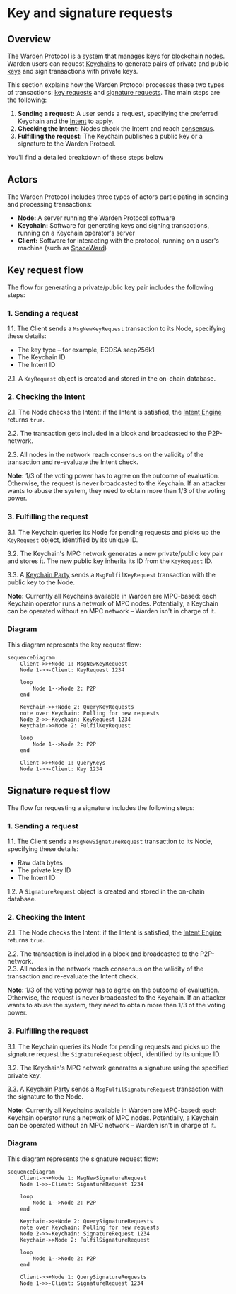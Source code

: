 ﻿---
sidebar_position: 4
---

# Key and signature requests

## Overview

The Warden Protocol is a system that manages keys for [blockchain nodes](/learn/glossary#warden-protocol-node). Warden users can request [Keychains](/learn/glossary#keychain) to generate pairs of private and public [keys](/learn/glossary#key) and sign transactions with private keys.

This section explains how the Warden Protocol processes these two types of transactions: [key requests](/learn/glossary#key-request) and [signature requests](/learn/glossary#signature-request). The main steps are the following:

1. **Sending a request:** A user sends a request, specifying the preferred Keychain and the [Intent](/learn/glossary#intent) to apply.
2. **Checking the Intent:** Nodes check the Intent and reach [consensus](/learn/glossary#staking).
3. **Fulfilling the request:** The Keychain publishes a public key or a signature to the Warden Protocol.

 You'll find a detailed breakdown of these steps below

## Actors

The Warden Protocol includes three types of actors participating in sending and processing transactions:

- **Node:** A server running the Warden Protocol software
- **Keychain:** Software for generating keys and signing transactions, running on a Keychain operator's server
- **Client:** Software for interacting with the protocol, running on a user's machine (such as [SpaceWard](/learn/glossary#spaceward))

## Key request flow

The flow for generating a private/public key pair includes the following steps:

### 1. Sending a request

1.1. The Client sends a `MsgNewKeyRequest` transaction to its Node, specifying these details:

- The key type – for example, ECDSA secp256k1
- The Keychain ID
- The Intent ID

2.1. A `KeyRequest` object is created and stored in the on-chain database.

### 2. Checking the Intent

2.1. The Node checks the Intent: if the Intent is satisfied, the [Intent Engine](/learn/glossary#intent-engine) returns `true`.

2.2. The transaction gets included in a block and broadcasted to the P2P-network.

2.3. All nodes in the network reach consensus on the validity of the transaction and re-evaluate the Intent check.

**Note:** 1/3 of the voting power has to agree on the outcome of evaluation. Otherwise, the request is never broadcasted to the Keychain. If an attacker wants to abuse the system, they need to obtain more than 1/3 of the voting power.

### 3. Fulfilling the request

3.1. The Keychain queries its Node for pending requests and picks up the `KeyRequest` object, identified by its unique ID.

3.2. The Keychain's MPC network generates a new private/public key pair and stores it. The new public key inherits its ID from the `KeyRequest` ID. 

3.3. A [Keychain Party](/learn/glossary#keychain-party) sends a `MsgFulfilKeyRequest` transaction with the public key to the Node.

**Note:** Currently all Keychains available in Warden are MPC-based: each Keychain operator runs a network of MPC nodes. Potentially, a Keychain can be operated without an MPC network – Warden isn't in charge of it.

### Diagram

This diagram represents the key request flow:

```mermaid
sequenceDiagram
    Client->>+Node 1: MsgNewKeyRequest
    Node 1->>-Client: KeyRequest 1234

    loop
        Node 1-->Node 2: P2P
    end

    Keychain->>+Node 2: QueryKeyRequests
    note over Keychain: Polling for new requests
    Node 2->>-Keychain: KeyRequest 1234
    Keychain->>Node 2: FulfilKeyRequest

    loop
        Node 1-->Node 2: P2P
    end

    Client->>+Node 1: QueryKeys
    Node 1->>-Client: Key 1234
```

## Signature request flow

The flow for requesting a signature includes the following steps:

### 1. Sending a request

1.1. The Client sends a `MsgNewSignatureRequest` transaction to its Node, specifying these details:

- Raw data bytes
- The private key ID
- The Intent ID

1.2. A `SignatureRequest` object is created and stored in the on-chain database. 

### 2. Checking the Intent

2.1. The Node checks the Intent: if the Intent is satisfied, the [Intent Engine](/learn/glossary#intent-engine) returns `true`.

2.2. The transaction is included in a block and broadcasted to the P2P-network.  
2.3. All nodes in the network reach consensus on the validity of the transaction and re-evaluate the Intent check.

**Note:** 1/3 of the voting power has to agree on the outcome of evaluation. Otherwise, the request is never broadcasted to the Keychain. If an attacker wants to abuse the system, they need to obtain more than 1/3 of the voting power.

### 3. Fulfilling the request

3.1. The Keychain queries its Node for pending requests and picks up the signature request the `SignatureRequest` object, identified by its unique ID.  

3.2. The Keychain's MPC network generates a signature using the specified private key.  

3.3. A [Keychain Party](/learn/glossary#keychain-party) sends a `MsgFulfilSignatureRequest` transaction with the signature to the Node.

**Note:** Currently all Keychains available in Warden are MPC-based: each Keychain operator runs a network of MPC nodes. Potentially, a Keychain can be operated without an MPC network – Warden isn't in charge of it.

### Diagram

This diagram represents the signature request flow:

```mermaid
sequenceDiagram
    Client->>+Node 1: MsgNewSignatureRequest
    Node 1->>-Client: SignatureRequest 1234

    loop
        Node 1-->Node 2: P2P
    end

    Keychain->>+Node 2: QuerySignatureRequests
    note over Keychain: Polling for new requests
    Node 2->>-Keychain: SignatureRequest 1234
    Keychain->>Node 2: FulfilSignatureRequest

    loop
        Node 1-->Node 2: P2P
    end

    Client->>+Node 1: QuerySignatureRequests
    Node 1->>-Client: SignatureRequest 1234
```